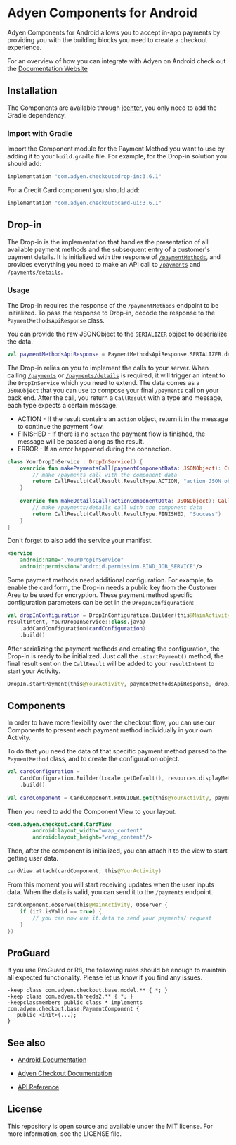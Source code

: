 # Adyen Components for Android

Adyen Components for Android allows you to accept in-app payments by providing you with the building blocks you need to create a checkout experience.

For an overview of how you can integrate with Adyen on Android check out the [Documentation Website][docs.android]

## Installation

The Components are available through [jcenter][dl], you only need to add the Gradle dependency.

### Import with Gradle

Import the Component module for the Payment Method you want to use by adding it to your `build.gradle` file.
For example, for the Drop-in solution you should add:
```groovy
implementation "com.adyen.checkout:drop-in:3.6.1"
```
For a Credit Card component you should add:
```groovy
implementation "com.adyen.checkout:card-ui:3.6.1"
```

## Drop-in

The Drop-in is the implementation that handles the presentation of all available payment methods and the subsequent entry of a customer's payment details. It is initialized with the response of [`/paymentMethods`][apiExplorer.paymentMethods], and provides everything you need to make an API call to [`/payments`][apiExplorer.payments] and [`/payments/details`][apiExplorer.paymentsDetails].

### Usage

The Drop-in requires the response of the `/paymentMethods` endpoint to be initialized. To pass the response to Drop-in, decode the response to the `PaymentMethodsApiResponse` class.

You can provide the raw JSONObject to the `SERIALIZER` object to deserialize the data.
```kotlin
val paymentMethodsApiResponse = PaymentMethodsApiResponse.SERIALIZER.deserialize(jsonObject)
```

The Drop-in relies on you to implement the calls to your server.
When calling [`/payments`][apiExplorer.payments] or [`/payments/details`][apiExplorer.paymentsDetails] is required, it will trigger an intent to the `DropInService` which you need to extend.
The data comes as a `JSONObject` that you can use to compose your final `/payments` call on your back end.
After the call, you return a `CallResult` with a type and message, each type expects a certain message.
- ACTION - If the result contains an `action` object, return it in the message to continue the payment flow.
- FINISHED - If there is no `action` the payment flow is finished, the message will be passed along as the result.
- ERROR - If an error happened during the connection.
 
```kotlin
class YourDropInService : DropInService() {
    override fun makePaymentsCall(paymentComponentData: JSONObject): CallResult {
        // make /payments call with the component data
        return CallResult(CallResult.ResultType.ACTION, "action JSON object")
    }
    
    override fun makeDetailsCall(actionComponentData: JSONObject): CallResult {
        // make /payments/details call with the component data
        return CallResult(CallResult.ResultType.FINISHED, "Success")
    }
}
```

Don't forget to also add the service your manifest.
```xml
<service
    android:name=".YourDropInService"
    android:permission="android.permission.BIND_JOB_SERVICE"/>
```

Some payment methods need additional configuration. For example, to enable the card form, the Drop-in needs a public key from the Customer Area to be used for encryption. These payment method specific configuration parameters can be set in the `DropInConfiguration`:

```kotlin
val dropInConfiguration = DropInConfiguration.Builder(this@MainActivity,
resultIntent, YourDropInService::class.java)
    .addCardConfiguration(cardConfiguration)
    .build()
```

After serializing the payment methods and creating the configuration, the Drop-in is ready to be initialized. Just call the `.startPayment()` method, the final result sent on the `CallResult` will be added to your `resultIntent` to start your Activity.

```kotlin
DropIn.startPayment(this@YourActivity, paymentMethodsApiResponse, dropInConfiguration)
```

## Components

In order to have more flexibility over the checkout flow, you can use our Components to present each payment method individually in your own Activity.

To do that you need the data of that specific payment method parsed to the `PaymentMethod` class, and to create the configuration object.

```kotlin
val cardConfiguration =
    CardConfiguration.Builder(Locale.getDefault(), resources.displayMetrics, Environment.TEST, "<publicKey>")
    .build()
        
val cardComponent = CardComponent.PROVIDER.get(this@YourActivity, paymentMethod, cardConfiguration)
```

Then you need to add the Component View to your layout.
```xml
<com.adyen.checkout.card.CardView 
        android:layout_width="wrap_content" 
        android:layout_height="wrap_content"/>
```

Then, after the component is initialized, you can attach it to the view to start getting user data.
```kotlin
cardView.attach(cardComponent, this@YourActivity)
```

From this moment you will start receiving updates when the user inputs data. When the data is valid, you can send it to the `/payments` endpoint.
```kotlin
cardComponent.observe(this@MainActivity, Observer { 
    if (it?.isValid == true) {
        // you can now use it.data to send your payments/ request
    }
})
```

## ProGuard

If you use ProGuard or R8, the following rules should be enough to maintain all expected functionality.
Please let us know if you find any issues.

```
-keep class com.adyen.checkout.base.model.** { *; }
-keep class com.adyen.threeds2.** { *; }
-keepclassmembers public class * implements com.adyen.checkout.base.PaymentComponent {
   public <init>(...);
}
```

## See also

* [Android Documentation][docs.android]

* [Adyen Checkout Documentation][docs.checkout]

* [API Reference](https://docs.adyen.com/checkout/api-only/)

## License

This repository is open source and available under the MIT license. For more information, see the LICENSE file.

[docs.checkout]: https://docs.adyen.com/checkout/
[docs.android]: https://docs.adyen.com/checkout/android/
[dl]: https://jcenter.bintray.com/com/adyen/checkout/
[apiExplorer.paymentMethods]: https://docs.adyen.com/api-explorer/#/PaymentSetupAndVerificationService/v46/paymentMethods
[apiExplorer.payments]: https://docs.adyen.com/api-explorer/#/PaymentSetupAndVerificationService/v46/payments
[apiExplorer.paymentsDetails]: https://docs.adyen.com/api-explorer/#/PaymentSetupAndVerificationService/v46/paymentsDetails
